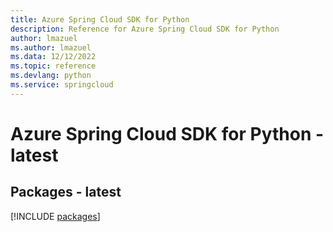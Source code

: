 ```yaml
---
title: Azure Spring Cloud SDK for Python
description: Reference for Azure Spring Cloud SDK for Python
author: lmazuel
ms.author: lmazuel
ms.data: 12/12/2022
ms.topic: reference
ms.devlang: python
ms.service: springcloud
---
```

# Azure Spring Cloud SDK for Python - latest
## Packages - latest
[!INCLUDE [packages](spring-cloud-index.md)]